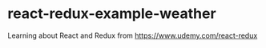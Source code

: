 # react-redux-example-weather

Learning about React and Redux from https://www.udemy.com/react-redux
